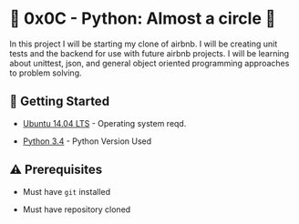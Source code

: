 # :shell: 0x0C - Python: Almost a circle :shell:

In this project I will be starting my clone of airbnb. I will be creating unit tests and the backend for use with future airbnb projects. I will be learning about unittest, json, and general object oriented programming approaches to problem solving.

## :running: Getting Started

* [Ubuntu 14.04 LTS](http://releases.ubuntu.com/14.04/) - Operating system reqd.

* [Python 3.4](https://www.python.org/download/releases/3.4.0/) - Python Version Used

## :warning: Prerequisites

* Must have `git` installed

* Must have repository cloned
